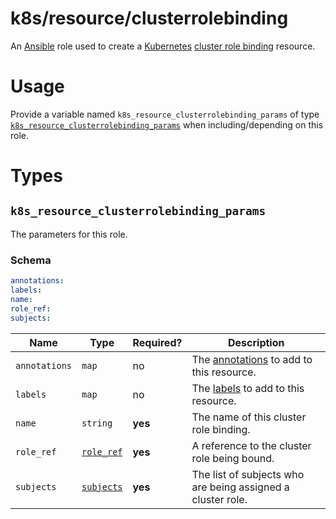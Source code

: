 # k8s/resource/clusterrolebinding

An [Ansible](https://www.ansible.com) role used to create a [Kubernetes](https://kubernetes.io)
[cluster role binding](https://kubernetes.io/docs/reference/access-authn-authz/rbac/#rolebinding-and-clusterrolebinding)
resource.

# Usage

Provide a variable named `k8s_resource_clusterrolebinding_params` of type
[`k8s_resource_clusterrolebinding_params`](#k8s_resource_clusterrolebinding_params) when including/depending on this
role.

# Types

## `k8s_resource_clusterrolebinding_params`

The parameters for this role.

### Schema

```yaml
annotations:
labels:
name:
role_ref:
subjects:
```

| Name          | Type                                                                                                                    | Required? | Description                                                                                                                |
|---------------|-------------------------------------------------------------------------------------------------------------------------|-----------|----------------------------------------------------------------------------------------------------------------------------|
| `annotations` | `map`                                                                                                                   | no        | The [annotations](https://kubernetes.io/docs/concepts/overview/working-with-objects/annotations/) to add to this resource. |
| `labels`      | `map`                                                                                                                   | no        | The [labels](https://kubernetes.io/docs/concepts/overview/working-with-objects/label/) to add to this resource.            |
| `name`        | `string`                                                                                                                | **yes**   | The name of this cluster role binding.                                                                                     |
| `role_ref`    | [`role_ref`](https://kubernetes.io/docs/reference/generated/kubernetes-api/v1.16/#roleref-v1-rbac-authorization-k8s-io) | **yes**   | A reference to the cluster role being bound.                                                                               |
| `subjects`    | [`subjects`](https://kubernetes.io/docs/reference/generated/kubernetes-api/v1.16/#subject-v1-rbac-authorization-k8s-io) | **yes**   | The list of subjects who are being assigned a cluster role.                                                                |
